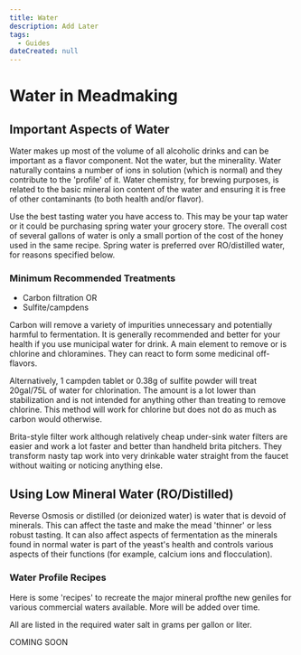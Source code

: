 ```yaml
---
title: Water
description: Add Later
tags:
  - Guides
dateCreated: null
---
```


# Water in Meadmaking

## Important Aspects of Water

Water makes up most of the volume of all alcoholic drinks and can be important as a flavor component.  Not the water, but the minerality.  Water naturally contains a number of ions in solution (which is normal) and they contribute to the 'profile' of it.  Water chemistry, for brewing purposes, is related to the basic mineral ion content of the water and ensuring it is free of other contaminants (to both health and/or flavor).

Use the best tasting water you have access to.  This may be your tap water or it could be purchasing spring water your grocery store.  The overall cost of several gallons of water is only a small portion of the cost of the honey used in the same recipe.  Spring water is preferred over RO/distilled water, for reasons specified below.

### Minimum Recommended Treatments

- Carbon filtration
  OR
- Sulfite/campdens

Carbon will remove a variety of impurities unnecessary and potentially harmful to fermentation.  It is generally recommended and better for your health if you use municipal water for drink.  A main element to remove or is chlorine and chloramines.  They can react to form some medicinal off-flavors.

Alternatively, 1 campden tablet or 0.38g of sulfite powder will treat 20gal/75L of water for chlorination.  The amount is a lot lower than stabilization and is not intended for anything other than treating to remove chlorine.  This method will work for chlorine but does not do as much as carbon would otherwise.

Brita-style filter work although relatively cheap under-sink water filters are easier and work a lot faster and better than handheld brita pitchers.  They transform nasty tap work into very drinkable water straight from the faucet without waiting or noticing anything else.

## Using Low Mineral Water (RO/Distilled)

Reverse Osmosis or distilled (or deionized water) is water that is devoid of minerals.  This can affect the taste and make the mead 'thinner' or less robust tasting.  It can also affect aspects of fermentation as the minerals found in normal water is part of the yeast's health and controls various aspects of their functions (for example, calcium ions and flocculation).

### Water Profile Recipes

Here is some 'recipes' to recreate the major mineral profthe new geniles for various commercial waters available.  More will be added over time.

All are listed in the required water salt in grams per gallon or liter.

COMING SOON